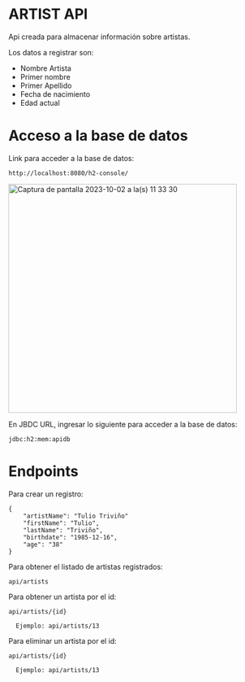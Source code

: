 # ARTIST API

Api creada para almacenar información sobre artistas.

Los datos a registrar son:
- Nombre Artista
- Primer nombre
- Primer Apellido
- Fecha de nacimiento
- Edad actual

# Acceso a la base de datos

Link para acceder a la base de datos:
```
http://localhost:8080/h2-console/
```
<img width="450" alt="Captura de pantalla 2023-10-02 a la(s) 11 33 30" src="https://github.com/LuisFuentesDev/ApiRest/assets/136398930/90224bcb-3507-4ab4-992a-835ba499a43b">

En JBDC URL, ingresar lo siguiente para acceder a la base de datos:
```
jdbc:h2:mem:apidb
```
# Endpoints
Para crear un registro:

```
{
    "artistName": "Tulio Triviño"
    "firstName": "Tulio",
    "lastName": "Triviño",
    "birthdate": "1985-12-16",
    "age": "38"
}

```
Para obtener el listado de artistas registrados:
```
api/artists
```

Para obtener un artista por el id:
```
api/artists/{id}

  Ejemplo: api/artists/13
```

Para eliminar un artista por el id:
```
api/artists/{id}

  Ejemplo: api/artists/13
```


